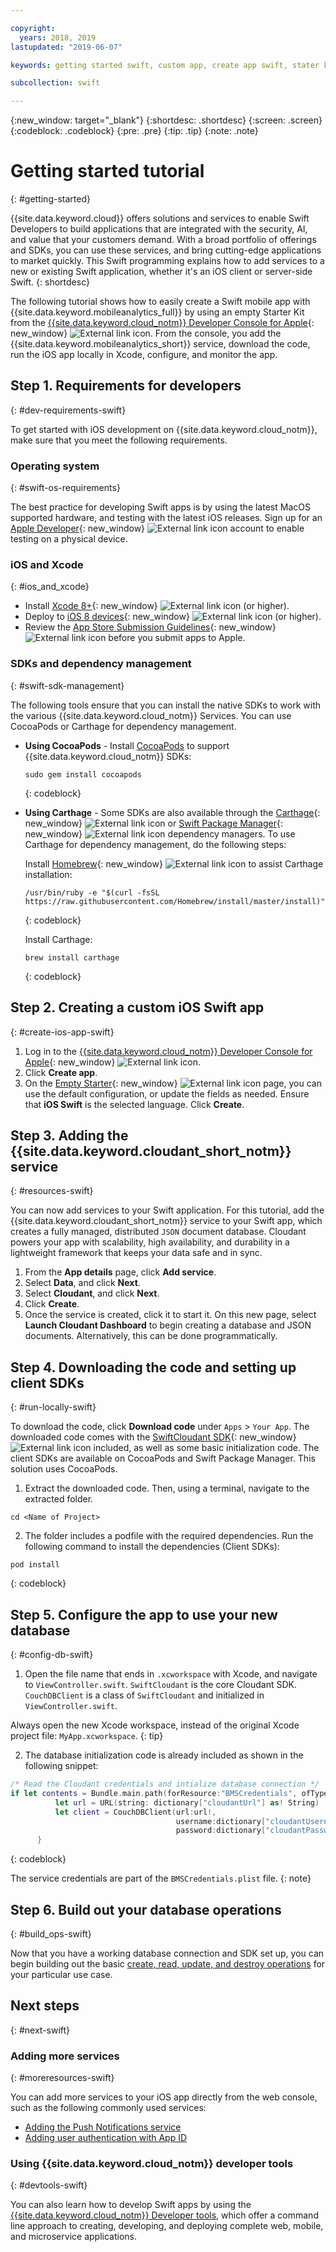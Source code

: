 ```yaml
---

copyright:
  years: 2018, 2019
lastupdated: "2019-06-07"

keywords: getting started swift, custom app, create app swift, stater kit swift, apple app swift, swift dependency, ios development

subcollection: swift

---
```


{:new_window: target="_blank"}
{:shortdesc: .shortdesc}
{:screen: .screen}
{:codeblock: .codeblock}
{:pre: .pre}
{:tip: .tip}
{:note: .note}

# Getting started tutorial
{: #getting-started}

{{site.data.keyword.cloud}} offers solutions and services to enable Swift Developers to build applications that are integrated with the security, AI, and value that your customers demand. With a broad portfolio of offerings and SDKs, you can use these services, and bring cutting-edge applications to market quickly. This Swift programming explains how to add services to a new or existing Swift application, whether it's an iOS client or server-side Swift.
{: shortdesc}

The following tutorial shows how to easily create a Swift mobile app with {{site.data.keyword.mobileanalytics_full}} by using an empty Starter Kit from the [{{site.data.keyword.cloud_notm}} Developer Console for Apple](https://{DomainName}/developer/appledevelopment/starter-kits){: new_window} ![External link icon](../icons/launch-glyph.svg "External link icon"). From the console, you add the {{site.data.keyword.mobileanalytics_short}} service, download the code, run the iOS app locally in Xcode, configure, and monitor the app.

## Step 1. Requirements for developers
{: #dev-requirements-swift}

To get started with iOS development on {{site.data.keyword.cloud_notm}}, make sure that you meet the following requirements.

### Operating system
{: #swift-os-requirements}

The best practice for developing Swift apps is by using the latest MacOS supported hardware, and testing with the latest iOS releases. Sign up for an [Apple Developer](https://developer.apple.com/){: new_window} ![External link icon](../icons/launch-glyph.svg "External link icon") account to enable testing on a physical device.

### iOS and Xcode
{: #ios_and_xcode}

- Install [Xcode 8+](https://developer.apple.com/xcode/){: new_window} ![External link icon](../icons/launch-glyph.svg "External link icon") (or higher).
- Deploy to [iOS 8 devices](https://support.apple.com/downloads/ios){: new_window} ![External link icon](../icons/launch-glyph.svg "External link icon") (or higher).
- Review the [App Store Submission Guidelines](https://developer.apple.com/app-store/resources/){: new_window} ![External link icon](../icons/launch-glyph.svg "External link icon") before you submit apps to Apple.

### SDKs and dependency management
{: #swift-sdk-management}

The following tools ensure that you can install the native SDKs to work with the various {{site.data.keyword.cloud_notm}} Services. You can use CocoaPods or Carthage for dependency management.

* **Using CocoaPods** - Install [CocoaPods](https://cocoapods.org/) to support {{site.data.keyword.cloud_notm}} SDKs:
  ```
  sudo gem install cocoapods
  ```
  {: codeblock}

* **Using Carthage** - Some SDKs are also available through the [Carthage](https://github.com/Carthage/Carthage){: new_window} ![External link icon](../icons/launch-glyph.svg "External link icon") or [Swift Package Manager](https://swift.org/package-manager/){: new_window} ![External link icon](../icons/launch-glyph.svg "External link icon") dependency managers. To use Carthage for dependency management, do the following steps:

  Install [Homebrew](https://brew.sh/){: new_window} ![External link icon](../icons/launch-glyph.svg "External link icon") to assist Carthage installation:
  ```
  /usr/bin/ruby -e "$(curl -fsSL https://raw.githubusercontent.com/Homebrew/install/master/install)"
  ```
  {: codeblock}

  Install Carthage:
  ```
  brew install carthage
  ```
  {: codeblock}

## Step 2. Creating a custom iOS Swift app
{: #create-ios-app-swift}

1. Log in to the [{{site.data.keyword.cloud_notm}} Developer Console for Apple](https://{DomainName}/developer/appledevelopment/starter-kits){: new_window} ![External link icon](../icons/launch-glyph.svg "External link icon").
2. Click **Create app**.
3. On the [Empty Starter](https://{DomainName}/developer/appledevelopment/create-app){: new_window} ![External link icon](../icons/launch-glyph.svg "External link icon") page, you can use the default configuration, or update the fields as needed. Ensure that **iOS Swift** is the selected language. Click **Create**.

## Step 3. Adding the {{site.data.keyword.cloudant_short_notm}} service
{: #resources-swift}

You can now add services to your Swift application. For this tutorial, add the {{site.data.keyword.cloudant_short_notm}} service to your Swift app, which creates a fully managed, distributed `JSON` document database. Cloudant powers your app with scalability, high availability, and durability in a lightweight framework that keeps your data safe and in sync.

1. From the **App details** page, click **Add service**.
2. Select **Data**, and click **Next**.
3. Select **Cloudant**, and click **Next**.
4. Click **Create**.
5. Once the service is created, click it to start it. On this new page, select **Launch Cloudant Dashboard** to begin creating a database and JSON documents.  Alternatively, this can be done programmatically.

## Step 4. Downloading the code and setting up client SDKs
{: #run-locally-swift}

To download the code, click **Download code** under `Apps` > `Your App`. The downloaded code comes with the [SwiftCloudant SDK](https://github.com/cloudant/swift-cloudant){: new_window} ![External link icon](../icons/launch-glyph.svg "External link icon") included, as well as some basic initialization code. The client SDKs are available on CocoaPods and Swift Package Manager. This solution uses CocoaPods.

1. Extract the downloaded code. Then, using a terminal, navigate to the extracted folder.
  ```
  cd <Name of Project>
  ```

2. The folder includes a podfile with the required dependencies. Run the following command to install the dependencies (Client SDKs):
  ```
  pod install
  ```
  {: codeblock}

## Step 5. Configure the app to use your new database
{: #config-db-swift}

1. Open the file name that ends in `.xcworkspace` with Xcode, and navigate to `ViewController.swift`. `SwiftCloudant` is the core Cloudant SDK. `CouchDBClient` is a class of `SwiftCloudant` and initialized in `ViewController.swift`.

  Always open the new Xcode workspace, instead of the original Xcode project file: `MyApp.xcworkspace`.
  {: tip}

2. The database initialization code is already included as shown in the following snippet:
  ```swift
  /* Read the Cloudant credentials and intialize database connection */
  if let contents = Bundle.main.path(forResource:"BMSCredentials", ofType: "plist"), let dictionary = NSDictionary(contentsOfFile: contents) {
            let url = URL(string: dictionary["cloudantUrl"] as! String)
            let client = CouchDBClient(url:url!,
                                       username:dictionary["cloudantUsername"] as? String,
                                       password:dictionary["cloudantPassword"] as? String)
        }
  ```
  {: codeblock}

  The service credentials are part of the `BMSCredentials.plist` file.
  {: note}

## Step 6. Build out your database operations
{: #build_ops-swift}

Now that you have a working database connection and SDK set up, you can begin building out the basic [create, read, update, and destroy operations](/docs/swift/data?topic=swift-cloudant) for your particular use case.

## Next steps
{: #next-swift}

### Adding more services
{: #moreresources-swift}

You can add more services to your iOS app directly from the web console, such as the following commonly used services:

* [Adding the Push Notifications service](/docs/services/mobilepush?topic=mobile-pushnotification-gettingstartedtemplate)
* [Adding user authentication with App ID](/docs/services/appid?topic=appid-getting-started)

### Using {{site.data.keyword.cloud_notm}} developer tools
{: #devtools-swift}

You can also learn how to develop Swift apps by using the [{{site.data.keyword.cloud_notm}} Developer tools](/docs/cli?topic=cloud-cli-getting-started), which offer a command line approach to creating, developing, and deploying complete web, mobile, and microservice applications.
